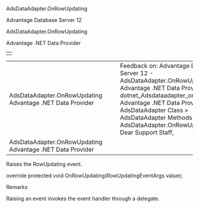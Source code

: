 AdsDataAdapter.OnRowUpdating




Advantage Database Server 12  

AdsDataAdapter.OnRowUpdating

Advantage .NET Data Provider

|  |
| --- |
|  |

|  |  |  |  |  |
| --- | --- | --- | --- | --- |
| AdsDataAdapter.OnRowUpdating  Advantage .NET Data Provider |  |  | Feedback on: Advantage Database Server 12 - AdsDataAdapter.OnRowUpdating Advantage .NET Data Provider dotnet\_Adsdataadapter\_onrowupdating Advantage .NET Data Provider > AdsDataAdapter Class > AdsDataAdapter Methods > AdsDataAdapter.OnRowUpdating / Dear Support Staff, |  |
| AdsDataAdapter.OnRowUpdating  Advantage .NET Data Provider |  |  |  |  |

Raises the RowUpdating event.

override protected void OnRowUpdating(RowUpdatingEventArgs value);

Remarks

Raising an event invokes the event handler through a delegate.